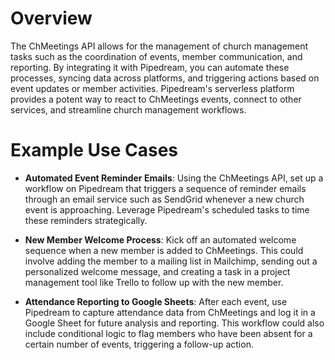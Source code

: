 # Overview

The ChMeetings API allows for the management of church management tasks such as the coordination of events, member communication, and reporting. By integrating it with Pipedream, you can automate these processes, syncing data across platforms, and triggering actions based on event updates or member activities. Pipedream's serverless platform provides a potent way to react to ChMeetings events, connect to other services, and streamline church management workflows.

# Example Use Cases

- **Automated Event Reminder Emails**: Using the ChMeetings API, set up a workflow on Pipedream that triggers a sequence of reminder emails through an email service such as SendGrid whenever a new church event is approaching. Leverage Pipedream's scheduled tasks to time these reminders strategically.

- **New Member Welcome Process**: Kick off an automated welcome sequence when a new member is added to ChMeetings. This could involve adding the member to a mailing list in Mailchimp, sending out a personalized welcome message, and creating a task in a project management tool like Trello to follow up with the new member.

- **Attendance Reporting to Google Sheets**: After each event, use Pipedream to capture attendance data from ChMeetings and log it in a Google Sheet for future analysis and reporting. This workflow could also include conditional logic to flag members who have been absent for a certain number of events, triggering a follow-up action.
